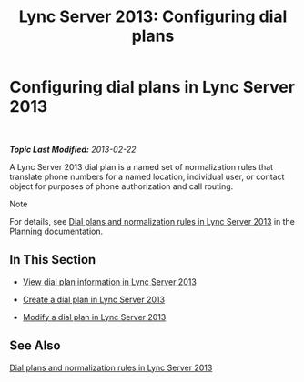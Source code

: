 ﻿---
title: 'Lync Server 2013: Configuring dial plans'
TOCTitle: Configuring dial plans
ms:assetid: d4a4d803-f1a8-4ed9-907e-5f532a0f6c6b
ms:mtpsurl: https://technet.microsoft.com/en-us/library/Gg398922(v=OCS.15)
ms:contentKeyID: 48185512
ms.date: 07/23/2014
mtps_version: v=OCS.15
---

<div data-xmlns="http://www.w3.org/1999/xhtml">

<div class="topic" data-xmlns="http://www.w3.org/1999/xhtml" data-msxsl="urn:schemas-microsoft-com:xslt" data-cs="http://msdn.microsoft.com/en-us/">

<div data-asp="http://msdn2.microsoft.com/asp">

# Configuring dial plans in Lync Server 2013

</div>

<div id="mainSection">

<div id="mainBody">

<span> </span>

_**Topic Last Modified:** 2013-02-22_

A Lync Server 2013 dial plan is a named set of normalization rules that translate phone numbers for a named location, individual user, or contact object for purposes of phone authorization and call routing.

<div class="alert">


> [!NOTE]
> For details, see <A href="lync-server-2013-dial-plans-and-normalization-rules.md">Dial plans and normalization rules in Lync Server 2013</A> in the Planning documentation.



</div>

<div>

## In This Section

  - [View dial plan information in Lync Server 2013](lync-server-2013-view-dial-plan-information.md)

  - [Create a dial plan in Lync Server 2013](lync-server-2013-create-a-dial-plan.md)

  - [Modify a dial plan in Lync Server 2013](lync-server-2013-modify-a-dial-plan.md)

</div>

<div>

## See Also


[Dial plans and normalization rules in Lync Server 2013](lync-server-2013-dial-plans-and-normalization-rules.md)  
  

</div>

</div>

<span> </span>

</div>

</div>

</div>

